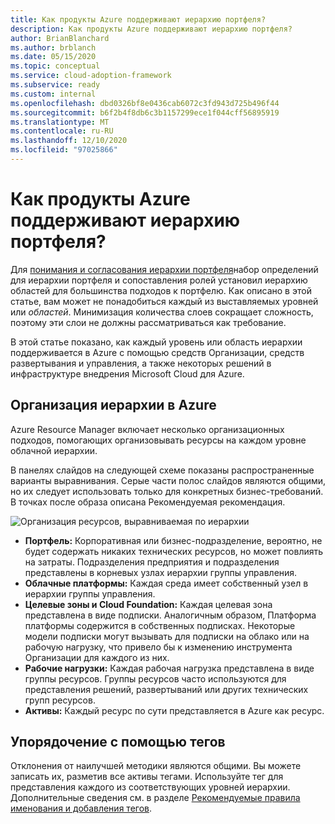 ```yaml
---
title: Как продукты Azure поддерживают иерархию портфеля?
description: Как продукты Azure поддерживают иерархию портфеля?
author: BrianBlanchard
ms.author: brblanch
ms.date: 05/15/2020
ms.topic: conceptual
ms.service: cloud-adoption-framework
ms.subservice: ready
ms.custom: internal
ms.openlocfilehash: dbd0326bf8e0436cab6072c3fd943d725b496f44
ms.sourcegitcommit: b6f2b4f8db6c3b1157299ece1f044cff56895919
ms.translationtype: MT
ms.contentlocale: ru-RU
ms.lasthandoff: 12/10/2020
ms.locfileid: "97025866"
---
```

# <a name="how-do-azure-products-support-the-portfolio-hierarchy"></a>Как продукты Azure поддерживают иерархию портфеля?

Для [понимания и согласования иерархии портфеля](./hosting-hierarchy.md)набор определений для иерархии портфеля и сопоставления ролей установил иерархию областей для большинства подходов к портфелю. Как описано в этой статье, вам может не понадобиться каждый из выставляемых уровней или _областей_. Минимизация количества слоев сокращает сложность, поэтому эти слои не должны рассматриваться как требование.

В этой статье показано, как каждый уровень или область иерархии поддерживается в Azure с помощью средств Организации, средств развертывания и управления, а также некоторых решений в инфраструктуре внедрения Microsoft Cloud для Azure.

## <a name="organizing-the-hierarchy-in-azure"></a>Организация иерархии в Azure

Azure Resource Manager включает несколько организационных подходов, помогающих организовывать ресурсы на каждом уровне облачной иерархии.

В панелях слайдов на следующей схеме показаны распространенные варианты выравнивания. Серые части полос слайдов являются общими, но их следует использовать только для конкретных бизнес-требований. В точках после образа описана Рекомендуемая рекомендация.

![Организация ресурсов, выравниваемая по иерархии](../../_images/ready/hierarchy-with-organizing-tools.png)

- **Портфель:** Корпоративная или бизнес-подразделение, вероятно, не будет содержать никаких технических ресурсов, но может повлиять на затраты. Подразделения предприятия и подразделения представлены в корневых узлах иерархии группы управления.
- **Облачные платформы:** Каждая среда имеет собственный узел в иерархии группы управления.
- **Целевые зоны и Cloud Foundation:** Каждая целевая зона представлена в виде подписки. Аналогичным образом, Платформа платформы содержится в собственных подписках. Некоторые модели подписки могут вызывать для подписки на облако или на рабочую нагрузку, что привело бы к изменению инструмента Организации для каждого из них.
- **Рабочие нагрузки:** Каждая рабочая нагрузка представлена в виде группы ресурсов. Группы ресурсов часто используются для представления решений, развертываний или других технических групп ресурсов.
- **Активы:** Каждый ресурс по сути представляется в Azure как ресурс.

## <a name="organizing-with-tags"></a>Упорядочение с помощью тегов

Отклонения от наилучшей методики являются общими. Вы можете записать их, разметив все активы тегами. Используйте тег для представления каждого из соответствующих уровней иерархии. Дополнительные сведения см. в разделе [Рекомендуемые правила именования и добавления тегов](../../ready/azure-best-practices/naming-and-tagging.md).
